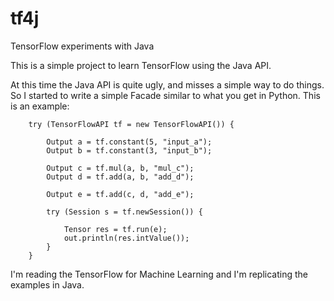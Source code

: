 # tf4j
TensorFlow experiments with Java

This is a simple project to learn TensorFlow using the Java API.

At this time the Java API is quite ugly, and misses a simple way to do things.
So I started to write a simple Facade similar to what you get in Python.
This is an example:

		try (TensorFlowAPI tf = new TensorFlowAPI()) {
			
			Output a = tf.constant(5, "input_a");
			Output b = tf.constant(3, "input_b");
			
			Output c = tf.mul(a, b, "mul_c");
			Output d = tf.add(a, b, "add_d");

			Output e = tf.add(c, d, "add_e");

			try (Session s = tf.newSession()) {
				
				Tensor res = tf.run(e);
				out.println(res.intValue());
			}
		}


I'm reading the TensorFlow for Machine Learning and I'm replicating the examples in Java. 




